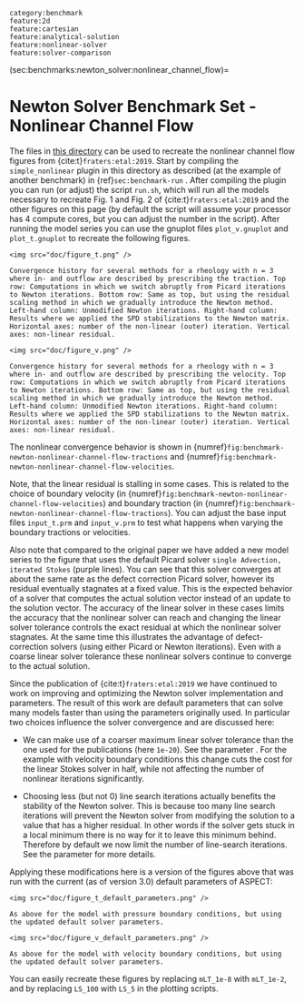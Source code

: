 ```{tags}
category:benchmark
feature:2d
feature:cartesian
feature:analytical-solution
feature:nonlinear-solver
feature:solver-comparison
```

(sec:benchmarks:newton_solver:nonlinear_channel_flow)=
# Newton Solver Benchmark Set - Nonlinear Channel Flow

The files in [this directory](https://github.com/geodynamics/aspect/tree/main/benchmarks/newton_solver_benchmark_set/nonlinear_channel_flow)
can be used to recreate the nonlinear channel flow figures from
{cite:t}`fraters:etal:2019`.
Start by compiling the `simple_nonlinear` plugin in this directory as described (at the example of another benchmark)
in {ref}`sec:benchmark-run` .
After compiling the plugin you can run (or adjust) the script `run.sh`, which will run all the models necessary
to recreate Fig. 1 and Fig. 2 of {cite:t}`fraters:etal:2019` and the other figures on this page
(by default the script will assume your processor has 4 compute cores, but you can adjust the number in the script).
After running the model series you can use the gnuplot files `plot_v.gnuplot` and `plot_t.gnuplot` to recreate the following figures.

```{figure-md} fig:benchmark-newton-nonlinear-channel-flow-tractions
<img src="doc/figure_t.png" />

Convergence history for several methods for a rheology with n = 3 where in- and outflow are described by prescribing the traction. Top row: Computations in which we switch abruptly from Picard iterations to Newton iterations. Bottom row: Same as top, but using the residual scaling method in which we gradually introduce the Newton method. Left-hand column: Unmodified Newton iterations. Right-hand column: Results where we applied the SPD stabilizations to the Newton matrix. Horizontal axes: number of the non-linear (outer) iteration. Vertical axes: non-linear residual.
```

```{figure-md} fig:benchmark-newton-nonlinear-channel-flow-velocities
<img src="doc/figure_v.png" />

Convergence history for several methods for a rheology with n = 3 where in- and outflow are described by prescribing the velocity. Top row: Computations in which we switch abruptly from Picard iterations to Newton iterations. Bottom row: Same as top, but using the residual scaling method in which we gradually introduce the Newton method. Left-hand column: Unmodified Newton iterations. Right-hand column: Results where we applied the SPD stabilizations to the Newton matrix. Horizontal axes: number of the non-linear (outer) iteration. Vertical axes: non-linear residual.
```

The nonlinear convergence behavior is shown in {numref}`fig:benchmark-newton-nonlinear-channel-flow-tractions` and {numref}`fig:benchmark-newton-nonlinear-channel-flow-velocities`.

Note, that the linear residual is stalling in some cases. This is related to the choice of boundary velocity (in {numref}`fig:benchmark-newton-nonlinear-channel-flow-velocities`)
and boundary traction (in {numref}`fig:benchmark-newton-nonlinear-channel-flow-tractions`). You can adjust the base input files `input_t.prm` and `input_v.prm` to
test what happens when varying the boundary tractions or velocities.

Also note that compared to the original paper we have added a new model series to the figure that uses the default Picard solver `single Advection, iterated Stokes` (purple lines). You can see that this solver converges at about the same rate as the defect correction Picard solver, however its residual eventually stagnates at a fixed value. This is the expected behavior of a solver that computes the actual solution vector instead of an update to the solution vector. The accuracy of the linear solver in these cases limits the accuracy that the nonlinear solver can reach and changing the linear solver tolerance controls the exact residual at which the nonlinear solver stagnates. At the same time this illustrates the advantage of defect-correction solvers (using either Picard or Newton iterations). Even with a coarse linear solver tolerance these nonlinear solvers continue to converge to the actual solution.

Since the publication of {cite:t}`fraters:etal:2019` we have continued to work on improving and optimizing the Newton solver implementation and parameters. The result of this work are default parameters that can solve many models faster than using the parameters originally used. In particular two choices influence the solver convergence and are discussed here:

- We can make use of a coarser maximum linear solver tolerance than the one used for the publications (here `1e-20`). See the parameter [](parameters:Solver_20parameters/Newton_20solver_20parameters/Maximum_20linear_20Stokes_20solver_20tolerance). For the example with velocity boundary conditions this change cuts the cost for the linear Stokes solver in half, while not affecting the number of nonlinear iterations significantly.

- Choosing less (but not 0) line search iterations actually benefits the stability of the Newton solver. This is because too many line search iterations will prevent the Newton solver from modifying the solution to a value that has a higher residual. In other words if the solver gets stuck in a local minimum there is no way for it to leave this minimum behind. Therefore by default we now limit the number of line-search iterations. See the parameter [](parameters:Solver_20parameters/Newton_20solver_20parameters/Max_20Newton_20line_20search_20iterations) for more details.

Applying these modifications here is a version of the figures above that was run with the current (as of version 3.0) default parameters of ASPECT:

```{figure-md} fig:benchmark-newton-nonlinear-channel-flow-tractions-default-parameters
<img src="doc/figure_t_default_parameters.png" />

As above for the model with pressure boundary conditions, but using the updated default solver parameters.
```

```{figure-md} fig:benchmark-newton-nonlinear-channel-flow-velocities-default-parameters
<img src="doc/figure_v_default_parameters.png" />

As above for the model with velocity boundary conditions, but using the updated default solver parameters.
```

You can easily recreate these figures by replacing `mLT_1e-8` with `mLT_1e-2`, and by replacing `LS_100` with `LS_5` in the plotting scripts.
